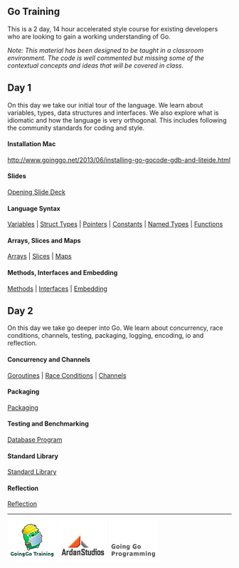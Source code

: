 ## Go Training
This is a 2 day, 14 hour accelerated style course for existing developers who are looking to gain a working understanding of Go.

*Note: This material has been designed to be taught in a classroom environment. The code is well commented but missing some of the contextual concepts and ideas that will be covered in class.*

## Day 1
On this day we take our initial tour of the language. We learn about variables, types, data structures and interfaces. We also explore what is idiomatic and how the language is very orthogonal. This includes following the community standards for coding and style.

#### Installation Mac

http://www.goinggo.net/2013/06/installing-go-gocode-gdb-and-liteide.html

#### Slides

[Opening Slide Deck](day1/opening/slide1.md)

#### Language Syntax

[Variables](../01-language_syntax/01-variables/readme.md) | 
[Struct Types](../01-language_syntax/02-struct_types/readme.md) | 
[Pointers](../01-language_syntax/03-pointers/readme.md) | 
[Constants](../01-language_syntax/04-constants/readme.md) | 
[Named Types](../01-language_syntax/05-named_types/readme.md) | 
[Functions](../01-language_syntax/06-functions/readme.md)

#### Arrays, Slices and Maps
[Arrays](../02-array_slices_maps/01-arrays/readme.md) | 
[Slices](../02-array_slices_maps/02-slices/readme.md) | 
[Maps](../02-array_slices_maps/03-maps/readme.md)

#### Methods, Interfaces and Embedding
[Methods](../03-methods_interfaces_embedding/01-methods/readme.md) | 
[Interfaces](../03-methods_interfaces_embedding/02-interfaces/readme.md) | 
[Embedding](../03-methods_interfaces_embedding/03-embedding/readme.md)

## Day 2
On this day we take go deeper into Go. We learn about concurrency, race conditions, channels, testing, packaging, logging, encoding, io and reflection.

#### Concurrency and Channels
[Goroutines](../04-concurrency_channels/01-goroutines/readme.md) | 
[Race Conditions](../04-concurrency_channels/02-race_conditions/readme.md) | 
[Channels](../04-concurrency_channels/03-channels/readme.md)

#### Packaging
[Packaging](../05-packaging/readme.md)

#### Testing and Benchmarking
[Database Program](../06-testing/readme.md)

#### Standard Library
[Standard Library](../07-standard_library/readme.md)

#### Reflection
[Reflection](../08-reflection/readme.md)

___
[![GoingGo Training](images/ggt_logo.png)](http://www.goinggotraining.net)
[![Ardan Studios](images/ardan_logo.png)](http://www.ardanstudios.com)
[![GoingGo Blog](images/ggb_logo.png)](http://www.goinggo.net)